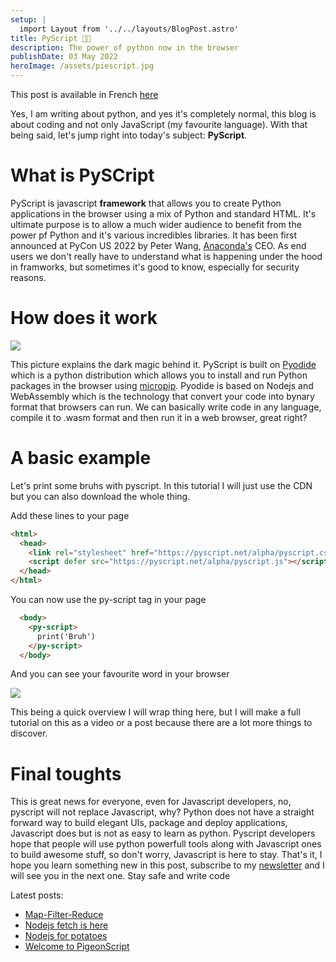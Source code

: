 ```yaml
---
setup: |
  import Layout from '../../layouts/BlogPost.astro'
title: PyScript 🥧📜
description: The power of python now in the browser
publishDate: 03 May 2022
heroImage: /assets/piescript.jpg
---
```

This post is available in French [here](/postsfr/pyscript-une-vue-d-ensemble)

Yes, I am writing about python, and yes it's completely normal, this blog is about coding and not only JavaScript (my favourite language). With that being said, let's jump right into today's subject: **PyScript**. 
# What is PySCript
PyScript is javascript **framework** that allows you to create Python applications in the browser using a mix of Python and standard HTML. It's ultimate purpose is to allow a much wider audience to benefit from the power pf Python and it's various incredibles libraries. It has been first announced at PyCon US 2022 by Peter Wang, [Anaconda's](https://www.anaconda.com) CEO.
As end users we don't really have to understand what is happening under the hood in framworks, but sometimes it's good to know, especially for security reasons.
# How does it work
![](../../../assets/piestack.jpg)

This picture explains the dark magic behind it. PyScript is built on [Pyodide](https://pyodide.org/en/stable/) which is a python distribution which allows you to install and run Python packages in the browser using [micropip](https://pyodide.org/en/stable/). Pyodide is based on Nodejs and WebAssembly which is the technology that convert your code into bynary format that browsers can run. We can basically write code in any language, compile it to .wasm format and then run it in a web browser, great right?

# A basic example
Let's print some bruhs with pyscript. In this tutorial I will just use the CDN but you can also download the whole thing.

Add these lines to your page 
```html
<html>
  <head>
    <link rel="stylesheet" href="https://pyscript.net/alpha/pyscript.css" />
    <script defer src="https://pyscript.net/alpha/pyscript.js"></script>
  </head>
</html>
``` 
You can now use the py-script tag in your page

```html
  <body>
    <py-script>
      print('Bruh')
    </py-script>
  </body>
```
And you can see your favourite word in your browser

![](../../../assets/pybruh.jpg)

This being a quick overview I will wrap thing here, but I will make a full tutorial on this as a video or a post because there are a lot more things to discover.

# Final toughts
This is great news for everyone, even for Javascript developers, no, pyscript will not replace Javascript, why? Python does not have a straight forward way to build elegant UIs, package and deploy applications, Javascript does but is not as easy to learn as python. Pyscript developers hope that people will use python powerfull tools along with Javascript ones to build awesome stuff, so don't worry, Javascript is here to stay.
That's it, I hope you learn something new in this post, subscribe to my [newsletter](/subscribe) and I will see you in the next one. Stay safe and write code

Latest posts:
- [Map-Filter-Reduce](/posts/map-filter-reduce)
- [Nodejs fetch is here](/posts/node-fetch-is-here)
- [Nodejs for potatoes](/posts/nodejs-for-potatoes)
- [Welcome to PigeonScript](/posts/welcome-to-pigeonscript)